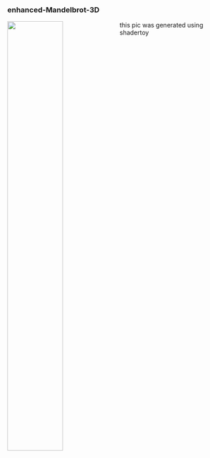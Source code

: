 ### enhanced-Mandelbrot-3D

<img align="left" width="50%" src="https://i.ibb.co/z8HmrvV/capture.png"/>
this pic was generated using shadertoy

<br clear="left"/>




